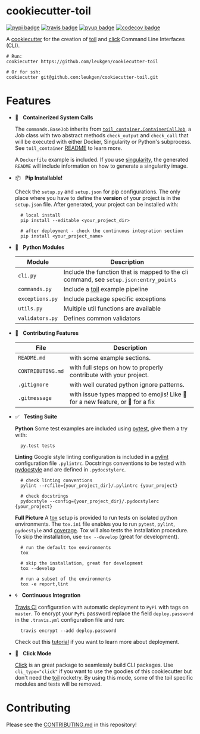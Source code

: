 # cookiecutter-toil

[![pypi badge][pypi_badge]][pypi_base]
[![travis badge][travis_badge]][travis_base]
[![pyup badge][pyup_badge]][pyup_base]
[![codecov badge][codecov_badge]][codecov_base]

A [cookiecutter] for the creation of [toil] and [click] Command Line Interfaces (CLI).

    # Run:
    cookiecutter https://github.com/leukgen/cookiecutter-toil

    # Or for ssh:
    cookiecutter git@github.com:leukgen/cookiecutter-toil.git

# Features

* 🐳 &nbsp; **Containerized System Calls**

    The `commands.BaseJob` inherits from [`toil_container.ContainerCallJob`][toil_container], a Job class with two abstract methods `check_output` and ``check_call`` that will be executed with either Docker, Singularity or Python's subprocess. See `toil_container` [README][toil_container] to learn more.

    A `Dockerfile` example is included. If you use [singularity], the generated `README` will include information on how to generate a singularity image.

* 📦 &nbsp; **Pip Installable!**

    Check the `setup.py` and `setup.json` for pip configurations. The only place where you have to define the **version** of your project is in the `setup.json` file. After generated, your project can be installed with:

        # local install
        pip install --editable <your_project_dir>

        # after deployment - check the continuous integration section
        pip install <your_project_name>

* 🍉 &nbsp; **Python Modules**

    | Module          | Description                                                                           |
    | --------------- | ------------------------------------------------------------------------------------- |
    | `cli.py`        | Include the function that is mapped to the cli command, see `setup.json:entry_points` |
    | `commands.py`   | Include a [toil] example pipeline                                                     |
    | `exceptions.py` | Include package specific exceptions                                                   |
    | `utils.py`      | Multiple util functions are available                                                 |
    | `validators.py` | Defines common validators                                                             |

* 🚧 &nbsp; **Contributing Features**

    | File              | Description                                                                    |
    | ----------------- | ------------------------------------------------------------------------------ |
    | `README.md`       | with some example sections.                                                    |
    | `CONTRIBUTING.md` | with full steps on how to properly contribute with your project.               |
    | `.gitignore`      | with well curated python ignore patterns.                                      |
    | `.gitmessage`     | with issue types mapped to emojis! Like 🚀 for a new feature, or 🐛 for a fix  |


* ✅ &nbsp; **Testing Suite**

    **Python** Some test examples are included using [pytest], give them a try with:

        py.test tests

    **Linting** Google style linting configuration is included in a [pylint] configuration file `.pylintrc`. Docstrings conventions to be tested with [pydocstyle] and are defined in `.pydocstylerc`.

        # check linting conventions
        pylint --rcfile={your_project_dir}/.pylintrc {your_project}

        # check docstrings
        pydocstyle --config={your_project_dir}/.pydocstylerc {your_project}

    **Full Picture** A [tox] setup is provided to run tests on isolated python environments. The `tox.ini` file enables you to run `pytest`, `pylint`, `pydocstyle` and [coverage]. Tox will also tests the installation procedure. To skip the installation, use `tox --develop` (great for development).

        # run the default tox environments
        tox

        # skip the installation, great for development
        tox --develop

        # run a subset of the environments
        tox -e report,lint

* 🌀 &nbsp; **Continuous Integration**

    [Travis CI] configuration with automatic deployment to `PyPi` with tags on `master`. To encrypt your `PyPi` password replace the field `deploy.password` in the `.travis.yml` configuration file and run:

        travis encrypt --add deploy.password

    Check out this [tutorial][travis_deploy] if you want to learn more about deployment.

* 🐁 &nbsp; **Click Mode**

    [Click] is an great package to seamlessly build CLI packages. Use `cli_type="click"` if you want to use the goodies of this cookiecutter but don't need the [toil] rocketry. By using this mode, some of the toil specific modules and tests will be removed.

# Contributing

Please see the [CONTRIBUTING.md](CONTRIBUTING.md) in this repository!

<!-- References -->
[singularity]: http://singularity.lbl.gov/
[toil_container]: https://github.com/leukgen/toil_container
[cookiecutter]: https://github.com/audreyr/cookiecutter
[toil]: http://toil.readthedocs.io/
[click]: http://click.pocoo.org/6/
[pytest]: https://docs.pytest.org/en/latest/
[pytest-env]: https://github.com/MobileDynasty/pytest-env
[tox]: http://tox.readthedocs.io/
[pydocstyle]: http://www.pydocstyle.org/en
[pylint]: https://www.pylint.org/
[coverage]: https://coverage.readthedocs.io
[travis ci]: https://travis-ci.org/
[travis_deploy]: https://docs.travis-ci.com/user/deployment/pypi/

<!-- Badges -->
[codecov_badge]: https://codecov.io/gh/leukgen/cookiecutter-toil/branch/master/graph/badge.svg
[codecov_base]: https://codecov.io/gh/leukgen/cookiecutter-toil
[pypi_badge]: https://img.shields.io/pypi/v/cookiecutter-toil.svg
[pypi_base]: https://pypi.python.org/pypi/cookiecutter-toil
[pyup_badge]: https://pyup.io/repos/github/leukgen/cookiecutter-toil/shield.svg
[pyup_base]: https://pyup.io/repos/github/leukgen/cookiecutter-toil/
[travis_badge]: https://img.shields.io/travis/leukgen/cookiecutter-toil.svg
[travis_base]: https://travis-ci.org/leukgen/cookiecutter-toil
